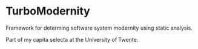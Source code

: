 # TurboModernity
Framework for determing software system modernity using static analysis.

Part of my capita selecta at the University of Twente.
